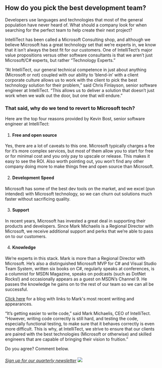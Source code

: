 

## How do you pick the best development team?



Developers use languages and technologies that most of the general population have never heard of. What should a company look for when searching for the perfect team to help create their next project?

IntelliTect has been called a Microsoft Consulting shop, and although we believe Microsoft has a great technology set that we’re experts in, we know that it isn’t always the best fit for our customers. One of IntelliTect’s major value propositions versus other software consultants is that we aren’t just Microsoft/C# experts, but rather “Technology Experts.”

“At IntelliTect, our general technical competence in just about anything (Microsoft or not) coupled with our ability to ‘blend-in’ with a client corporate culture allows us to work with the client to pick the best technology solution for their problem,” said Chris Finlayson, senior software engineer at IntelliTect. “This allows us to deliver a solution that doesn’t just work when we walk out the door, but one that will endure.”

### That said, why do we tend to revert to Microsoft tech?

Here are the top four reasons provided by Kevin Bost, senior software engineer at IntelliTect:

1. #### **Free and open source**
    

Yes, there are a lot of caveats to this one. Microsoft typically charges a fee for it’s more complex services, but most of them allow you to start for free or for minimal cost and you only pay to upscale or release. This makes it easy to see the ROI. Also worth pointing out, you won’t find any other company doing more to make things free and open source than Microsoft.

2. #### **Development Speed**
    

Microsoft has some of the best dev tools on the market, and we excel (pun intended) with Microsoft technology, so we can churn out solutions much faster without sacrificing quality.

3. #### **Support**
    

In recent years, Microsoft has invested a great deal in supporting their products and developers. Since Mark Michaelis is a Regional Director with Microsoft, we receive additional support and perks that we’re able to pass on to our customers.

4. #### **Knowledge**
    

We’re experts in this stack. Mark is more than a Regional Director with Microsoft. He’s also a distinguished Microsoft MVP for C# and Visual Studio Team System, written six books on C#, regularly speaks at conferences, is a columnist for MSDN Magazine, speaks on podcasts (such as DotNet Rocks!) and occasionally appears as a guest on MSDN’s Channel 9. He passes the knowledge he gains on to the rest of our team so we can all be successful.

[Click here](/elegant-innovative-excellence-c-sharp/) for a blog with links to Mark's most recent writing and appearances.

“It’s getting easier to write code,” said Mark Michaelis, CEO of IntelliTect. “However, writing code correctly is still hard, and testing the code, especially functional testing, to make sure that it behaves correctly is even more difficult. This is why, at IntelliTect, we strive to ensure that our clients are paired with the best technologies (Microsoft or otherwise) and skilled engineers that are capable of bringing their vision to fruition.”

Do you agree? Comment below.

###### [Sign up for our quarterly newsletter](https://bit.ly/2Nhro9T) [![](https://intellitect.com/wp-content/uploads/2017/07/Click-here-to-sign-up-1-300x69.jpg)](https://bit.ly/2Nhro9T "Tech Consultants Demystified")
